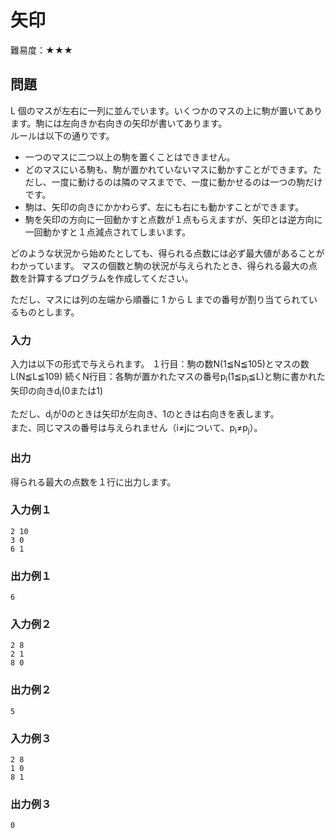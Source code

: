 # 矢印
難易度：★★★

## 問題
L 個のマスが左右に一列に並んでいます。いくつかのマスの上に駒が置いてあります。駒には左向きか右向きの矢印が書いてあります。    
ルールは以下の通りです。

- 一つのマスに二つ以上の駒を置くことはできません。
- どのマスにいる駒も、駒が置かれていないマスに動かすことができます。ただし、一度に動けるのは隣のマスまでで、一度に動かせるのは一つの駒だけです。
- 駒は、矢印の向きにかかわらず、左にも右にも動かすことができます。
- 駒を矢印の方向に一回動かすと点数が１点もらえますが、矢印とは逆方向に一回動かすと１点減点されてしまいます。

どのような状況から始めたとしても、得られる点数には必ず最大値があることがわかっています。
マスの個数と駒の状況が与えられたとき、得られる最大の点数を計算するプログラムを作成してください。

ただし、マスには列の左端から順番に 1 から L までの番号が割り当てられているものとします。

### 入力
入力は以下の形式で与えられます。
１行目：駒の数N(1≦N≦105)とマスの数L(N≦L≦109)
続くN行目：各駒が置かれたマスの番号p<sub>i</sub>(1≦p<sub>i</sub>≦L)と駒に書かれた矢印の向きd<sub>i</sub>(0または1)

ただし、d<sub>i</sub>が0のときは矢印が左向き、1のときは右向きを表します。    
また、同じマスの番号は与えられません（i≠jについて、p<sub>i</sub>≠p<sub>j</sub>）。

### 出力
得られる最大の点数を１行に出力します。


### 入力例１
```
2 10
3 0
6 1 
```

### 出力例１
```
6
```

### 入力例２
```
2 8
2 1
8 0 
```

### 出力例２
```
5
```

### 入力例３
```
2 8
1 0
8 1 
```

### 出力例３
```
0
```
